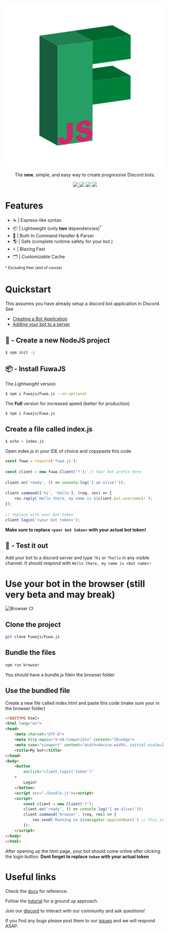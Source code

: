 <div align="center">
    <img src="https://github.com/Fuwajs/Fuwa.js/raw/main/misc/Logo.svg" width="512" height="512">
    <p>The <b>new</b>, simple, and easy way to create <em>progressive</em> Discord bots.</p>
    <p>
        <a href="https://discord.gg/FGn4T9eUp5">
            <img src="https://img.shields.io/discord/788135963528134656?color=7289da&logo=discord&logoColor=white"/>
        </a>
        <img src="https://github.com/Fuwajs/Fuwa.js/workflows/CI/badge.svg" />
        <img src="https://img.shields.io/github/license/FuwaJS/Fuwa.JS" />
        <img src="https://img.shields.io/github/package-json/v/FuwaJS/Fuwa.JS" />
    </p>
</div>

# Features

- ☕️ | Express-like syntax
- 📦 | Lightweight (only **two** dependencies)<sup>*</sup>
- 🔨 | Built-In Command Handler & Parser
- 🌎 | Safe (complete runtime safety for your bot.)
- ⚡️ | Blazing Fast
- 🗂 | Customizable Cache

<sup>* Excluding Peer (and of course) </sup>
# Quickstart

This assumes you have already setup a discord bot application in Discord. See

- [Creating a Bot Application](https://discordjs.guide/preparations/setting-up-a-bot-application.html)
- [Adding your bot to a server](https://discordjs.guide/preparations/adding-your-bot-to-servers.html#bot-invite-links)

## 📁 - Create a new NodeJS project

```bash
$ npm init -y
```

## 📦 - Install FuwaJS

The *Lightweight* version
```bash
$ npm i Fuwajs/Fuwa.js --no-optional
```

The **Full** version for increased speed (better for production)
```bash
$ npm i Fuwajs/Fuwa.js
```

## Create a file called index.js

```bash
$ echo > index.js
```

Open index.js in your IDE of choice and copypaste this code

```js
const fuwa = require('fuwa.js');

const client = new fuwa.Client('?'); // Your bot prefix here

client.on('ready', () => console.log('I am alive!'));

client.command(['hi', 'hello'], (req, res) => {
    res.reply(`Hello there, my name is ${client.bot.username}!`);
});

// replace with your bot token
client.login('<your bot token>');
```
**Make sure to replace `<your bot token>` with your actual bot token!**

## 🧪 - Test it out
Add your bot to a discord server and type `?hi` or `?hello` in any visible
channel. It should respond with `Hello there, my name is <bot name>!`


# Use your bot in the browser (still very beta and may break)
![Browser CI](https://github.com/Fuwajs/Fuwa.js/workflows/Browser%20CI/badge.svg)

## Clone the project
```bash
git clone Fuwajs/Fuwa.js
```

## Bundle the files
```bash
npm run browser
```
You should have a bundle.js filein the browser folder

## Use the bundled file
Create a new file called index.html and paste this code (make sure your in the browser folder)
```html
<!DOCTYPE html>
<html lang="en">
<head>
    <meta charset="UTF-8">
    <meta http-equiv="X-UA-Compatible" content="IE=edge">
    <meta name="viewport" content="width=device-width, initial-scale=1.0">
    <title>My bot</title>
</head>
<body>
    <button 
        onclick="client.login('token')"
    >
        Login!
    </button>
    <script src="./bundle.js"></script>
    <script>
        const client = new Client('?');
        client.on('ready', () => console.log('I am alive!'));
        client.command('browser', (req, res) => {
            res.send(`Running on ${navigator.appCodeName}`) // this is currently brocken, we are working on fixing it
        });
    </script>
</body>
</html>
```
After opening up the html page, your bot should come online after clicking the login button.
**Dont forget to replace `token` with your actual token**

# Useful links
Check the [docs](https://Fuwajs.github.io/index.html) for reference.

Follow the [tutorial](https://github.com/fuwajs/fuwa.js/wiki) for a ground up approach.

Join our [discord](https://discord.gg/FGn4T9eUp5) to interact with our community and ask questions!

If you find any bugs please post them to our [issues](https://github.com/Fuwajs/Fuwa.js/issues) and we will respond ASAP.
